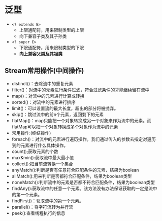 # 泛型

- `<? extends E>`
    - 上限通配符，用来限制类型的上限
    - 向下兼容子类及其子孙类
- `<? super E>`
    - 下限通配符，用来限制类型的下限
    - **向上兼容父类及其祖类**

## Stream常用操作(中间操作)

- distinct()：去除流中的重复元素
- filter()：对流中的元素进行条件过滤，符合过滤条件的才能继续留在流中
- map()：对流中的元素进行计算或转换
- sorted()：对流中的元素进行排序
- limit()：可以设置流的最大长度，超出的部分将被抛弃。
- skip()：跳过流中的前n个元素，返回剩下的元素
- flatMap()：map只能把一个对象转换成另一个对象来作为流中的元素。而flatMap可以把一个对象转换成多个对象作为流中的元素
- 常用操作:(终结操作)
- foreach()：对流中的元素进行遍历操作，我们通过传入的参数去指定对遍历到的元素进行什么具体操作。
- count();获取元素的个数
- max&min():获取流中最大最小值
- collect():把当前流转换一个集合
- anyMatch():判断是否有任意符合匹配条件的元素，结果为boolean
- allMatch():用来判断是否都符合匹配条件，结果为boolean类型
- noneMatch():判断流中的元素是否都不符合匹配条件，结果为boolean类型
- findAny():获取流中的任意一个元素。该方法没有办法保证获取的一定是流中的第一个元素。
- findFirst()：获取流中的第一个元素。
- parallel()：将字符流转为并行流
- peek():查看线程执行的信息